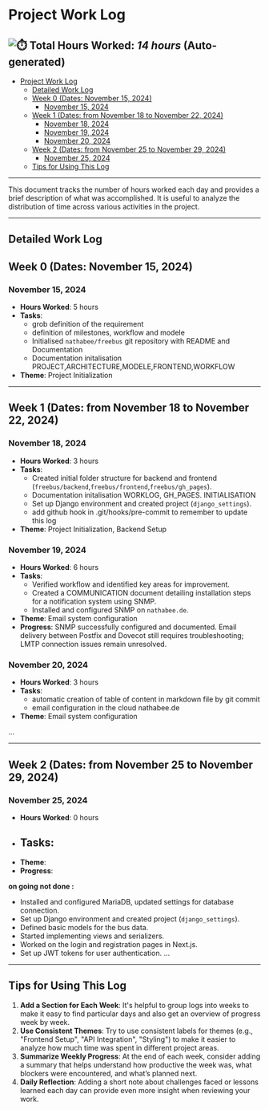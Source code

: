# Project Work Log

![⏱️](https://img.icons8.com/emoji/48/stopwatch-emoji.png) **Total Hours Worked**: _14 hours_ (Auto-generated)
---
<!-- TOC -->
- [Project Work Log](#project-work-log)
  - [Detailed Work Log](#detailed-work-log)
  - [Week 0 (Dates: November 15, 2024)](#week-0-dates-november-15-2024)
    - [November 15, 2024](#november-15-2024)
  - [Week 1 (Dates: from November 18 to November 22, 2024)](#week-1-dates-from-november-18-to-november-22-2024)
    - [November 18, 2024](#november-18-2024)
    - [November 19, 2024](#november-19-2024)
    - [November 20, 2024](#november-20-2024)
  - [Week 2 (Dates: from November 25 to November 29, 2024)](#week-2-dates-from-november-25-to-november-29-2024)
    - [November 25, 2024](#november-25-2024)
  - [Tips for Using This Log](#tips-for-using-this-log)
<!-- TOC END -->

---

This document tracks the number of hours worked each day and provides a brief description of what was accomplished. It is useful to analyze the distribution of time across various activities in the project.

---
## Detailed Work Log


## Week 0 (Dates: November 15, 2024)

### November 15, 2024
- **Hours Worked**: 5 hours
- **Tasks**:
  - grob definition of the requirement
  - definition of milestones, workflow and modele
  - Initialised `nathabee/freebus` git repository with README and Documentation
  - Documentation initalisation PROJECT,ARCHITECTURE,MODELE,FRONTEND,WORKFLOW 
- **Theme**: Project Initialization 

---

## Week 1 (Dates: from November 18 to November 22, 2024)

### November 18, 2024
- **Hours Worked**: 3 hours
- **Tasks**:
  - Created initial folder structure for backend and frontend (`freebus/backend`,`freebus/frontend`,`freebus/gh_pages`).
  - Documentation initalisation WORKLOG, GH_PAGES. INITIALISATION
  - Set up Django environment and created project (`django_settings`).
  - add github hook in .git/hooks/pre-commit to remember to update this log
- **Theme**: Project Initialization, Backend Setup



### November 19, 2024
- **Hours Worked**: 6 hours
- **Tasks**:
  - Verified workflow and identified key areas for improvement.
  - Created a COMMUNICATION document detailing installation steps for a notification system using SNMP.
  - Installed and configured SNMP on `nathabee.de`.
- **Theme**:  Email system configuration
- **Progress**: SNMP successfully configured and documented. Email delivery between Postfix and Dovecot still requires troubleshooting; LMTP connection issues remain unresolved.


### November 20, 2024
- **Hours Worked**:  3 hours
- **Tasks**: 
  - automatic creation of table of content in markdown file by git commit
  - email configuration in the cloud nathabee.de
- **Theme**: Email system configuration

...


---


## Week 2 (Dates: from November 25 to November 29, 2024)

###  November 25, 2024
- **Hours Worked**: 0 hours
- **Tasks**:
  - 
- **Theme**: 
- **Progress**:

 **on going not done :**
  - Installed and configured MariaDB, updated settings for database connection.
  - Set up Django environment and created project (`django_settings`). 
  - Defined basic models for the bus data.
  - Started implementing views and serializers.
  - Worked on the login and registration pages in Next.js.
  - Set up JWT tokens for user authentication. 
...

---

## Tips for Using This Log
1. **Add a Section for Each Week**: It's helpful to group logs into weeks to make it easy to find particular days and also get an overview of progress week by week.
2. **Use Consistent Themes**: Try to use consistent labels for themes (e.g., "Frontend Setup", "API Integration", "Styling") to make it easier to analyze how much time was spent in different project areas.
3. **Summarize Weekly Progress**: At the end of each week, consider adding a summary that helps understand how productive the week was, what blockers were encountered, and what’s planned next.
4. **Daily Reflection**: Adding a short note about challenges faced or lessons learned each day can provide even more insight when reviewing your work.

 